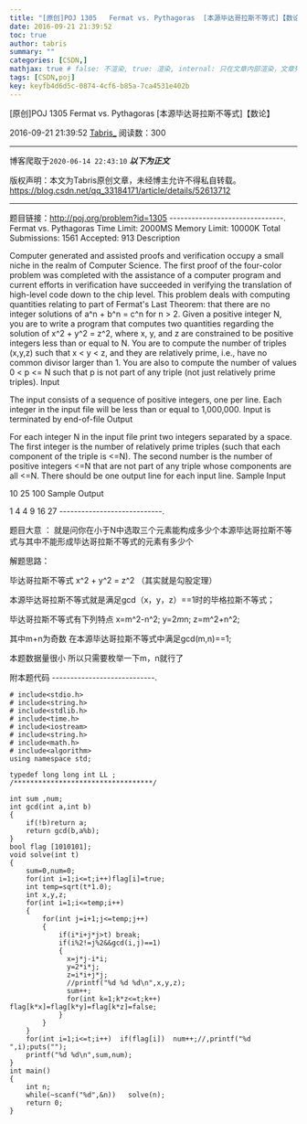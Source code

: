 ```yaml
---
title: "[原创]POJ 1305   Fermat vs. Pythagoras  [本源毕达哥拉斯不等式]【数论】"
date: 2016-09-21 21:39:52
toc: true
author: tabris
summary: ""
categories: [CSDN,]
mathjax: true # false: 不渲染, true: 渲染, internal: 只在文章内部渲染，文章列表中不渲染
tags: [CSDN,poj]
key: keyfb4d6d5c-0874-4cf6-b85a-7ca4531e402b
---
```


[原创]POJ 1305   Fermat vs. Pythagoras  [本源毕达哥拉斯不等式]【数论】

2016-09-21 21:39:52  [Tabris_](https://me.csdn.net/qq_33184171) 阅读数：300

---

博客爬取于`2020-06-14 22:43:10`
***以下为正文***

版权声明：本文为Tabris原创文章，未经博主允许不得私自转载。
https://blog.csdn.net/qq_33184171/article/details/52613712

<!-- more -->

---

题目链接：http://poj.org/problem?id=1305
-------------------------------.
Fermat vs. Pythagoras
Time Limit: 2000MS		Memory Limit: 10000K
Total Submissions: 1561		Accepted: 913
Description

Computer generated and assisted proofs and verification occupy a small niche in the realm of Computer Science. The first proof of the four-color problem was completed with the assistance of a computer program and current efforts in verification have succeeded in verifying the translation of high-level code down to the chip level.
This problem deals with computing quantities relating to part of Fermat's Last Theorem: that there are no integer solutions of a^n + b^n = c^n for n > 2.
Given a positive integer N, you are to write a program that computes two quantities regarding the solution of x^2 + y^2 = z^2, where x, y, and z are constrained to be positive integers less than or equal to N. You are to compute the number of triples (x,y,z) such that x < y < z, and they are relatively prime, i.e., have no common divisor larger than 1. You are also to compute the number of values 0 < p <= N such that p is not part of any triple (not just relatively prime triples).
Input

The input consists of a sequence of positive integers, one per line. Each integer in the input file will be less than or equal to 1,000,000. Input is terminated by end-of-file
Output

For each integer N in the input file print two integers separated by a space. The first integer is the number of relatively prime triples (such that each component of the triple is <=N). The second number is the number of positive integers <=N that are not part of any triple whose components are all <=N. There should be one output line for each input line.
Sample Input

10
25
100
Sample Output

1 4
4 9
16 27
----------------------------.

题目大意 ：
就是问你在小于N中选取三个元素能构成多少个本源毕达哥拉斯不等式与其中不能形成毕达哥拉斯不等式的元素有多少个


解题思路：

毕达哥拉斯不等式
x^2 + y^2 = z^2 （其实就是勾股定理）

本源毕达哥拉斯不等式就是满足gcd（x，y，z）==1时的毕格拉斯不等式；

毕达哥拉斯不等式有下列特点
x=m^2-n^2;
y=2*m*n;
z=m^2+n^2;

其中m+n为奇数
在本源毕达哥拉斯不等式中满足gcd(m,n)==1;

本题数据量很小 所以只需要枚举一下m，n就行了

附本题代码
----------------------------.
```
# include<stdio.h>
# include<string.h>
# include<stdlib.h>
# include<time.h>
# include<iostream>
# include<string.h>
# include<math.h>
# include<algorithm>
using namespace std;

typedef long long int LL ;
/**********************************/

int sum ,num;
int gcd(int a,int b)
{
    if(!b)return a;
    return gcd(b,a%b);
}
bool flag [1010101];
void solve(int t)
{
    sum=0,num=0;
    for(int i=1;i<=t;i++)flag[i]=true;
    int temp=sqrt(t*1.0);
    int x,y,z;
    for(int i=1;i<=temp;i++)
    {
        for(int j=i+1;j<=temp;j++)
        {
            if(i*i+j*j>t) break;
            if(i%2!=j%2&&gcd(i,j)==1)
            {
              x=j*j-i*i;
              y=2*i*j;
              z=i*i+j*j;
              //printf("%d %d %d\n",x,y,z);
              sum++;
              for(int k=1;k*z<=t;k++)  flag[k*x]=flag[k*y]=flag[k*z]=false;
            }
        }
    }
    for(int i=1;i<=t;i++)  if(flag[i])  num++;//,printf("%d ",i);puts("");
    printf("%d %d\n",sum,num);
}
int main()
{
    int n;
    while(~scanf("%d",&n))   solve(n);
    return 0;
}
```
